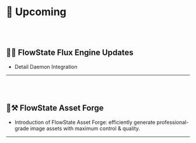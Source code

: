 # 📆 Upcoming

</br></br>

## 🌊🚒 FlowState Flux Engine Updates
* Detail Daemon Integration

---

</br></br>

## 🌊⚒️ FlowState Asset Forge
* Introduction of FlowState Asset Forge: efficiently generate professional-grade image assets with maximum control & quality.

---

</br></br>
